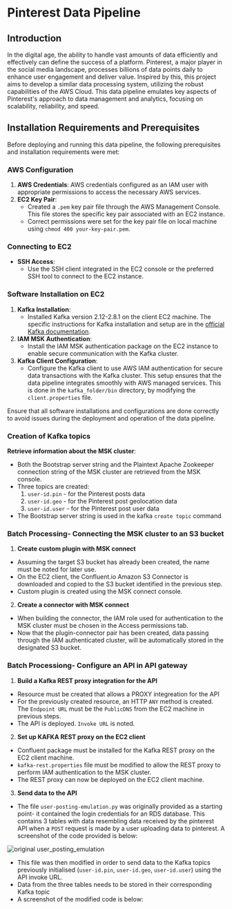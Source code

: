 # Pinterest Data Pipeline

## Introduction

In the digital age, the ability to handle vast amounts of data efficiently and effectively can define the success of a platform. Pinterest, a major player in the social media landscape, processes billions of data points daily to enhance user engagement and deliver value. Inspired by this, this project aims to develop a similar data processing system, utilizing the robust capabilities of the AWS Cloud. This data pipeline emulates key aspects of Pinterest's approach to data management and analytics, focusing on scalability, reliability, and speed.

## Installation Requirements and Prerequisites

Before deploying and running this data pipeline, the following prerequisites and installation requirements were met:

### AWS Configuration

1. **AWS Credentials**: AWS credentials configured as an IAM user with appropriate permissions to access the necessary AWS services.
2. **EC2 Key Pair**:
   - Created a `.pem` key pair file through the AWS Management Console. This file stores the specific key pair associated with an EC2 instance.
   - Correct permissions were set for the key pair file on local machine using `chmod 400 your-key-pair.pem`.

### Connecting to EC2

- **SSH Access**:
  - Use the SSH client integrated in the EC2 console or the preferred SSH tool to connect to the EC2 instance.

### Software Installation on EC2

1. **Kafka Installation**:
   - Installed Kafka version 2.12-2.8.1 on the client EC2 machine. The specific instructions for Kafka installation and setup are in the [official Kafka documentation](https://kafka.apache.org/28/documentation.html).
2. **IAM MSK Authentication**:
   - Install the IAM MSK authentication package on the EC2 instance to enable secure communication with the Kafka cluster.
3. **Kafka Client Configuration**:
   - Configure the Kafka client to use AWS IAM authentication for secure data transactions with the Kafka cluster. This setup ensures that the data pipeline integrates smoothly with AWS managed services. This is done in the `kafka_folder/bin` directory, by modifying the `client.properties` file. 

Ensure that all software installations and configurations are done correctly to avoid issues during the deployment and operation of the data pipeline. 

### Creation of Kafka topics

 **Retrieve information about the MSK cluster**:
- Both the Bootstrap server string and the Plaintext Apache Zookeeper connection string of the MSK cluster are retrieved from the MSK console.
- Three topics are created:
  1. `user-id.pin` - for the Pinterest posts data
  2. `user-id.geo` - for the Pinterest post geolocation data 
  3. `user-id.user` - for the Pinterest post user data
- The Bootstrap server string is used in the kafka `create topic` command

### Batch Processing- Connecting the MSK cluster to an S3 bucket

1. **Create custom plugin with MSK connect**
- Assuming the target S3 bucket has already been created, the name must be noted for later use.
- On the EC2 client, the Confluent.io Amazon S3 Connector is downloaded and copied to the S3 bucket identified in the previous step.
- Custom plugin is created using the MSK connect console.

2. **Create a connector with MSK connect**
- When building the connector, the IAM role used for authentication to the MSK cluster must be chosen in the Access permissions tab.
- Now that the plugin-connector pair has been created, data passing through the IAM authenticated cluster, will be automatically stored in the designated S3 bucket.

### Batch Processiong- Configure an API in API gateway

1. **Build a Kafka REST proxy integration for the API**
- Resource must be created that allows a PROXY integreation for the API
- For the previously created resource, an HTTP `ANY` method is created. The `Endpoint URL` must be the `PublicDNS` from the EC2 machine in previous steps.
- The API is deployed. `Invoke URL` is noted.

2. **Set up KAFKA REST proxy on the EC2 client**
- Confluent package must be installed for the Kafka REST proxy on the EC2 client machine.
- `kafka-rest.properties` file must be modified to allow the REST proxy to perform IAM authentication to the MSK cluster.
- The REST proxy can now be deployed on the EC2 client machine.

3. **Send data to the API**
- The file `user-posting-emulation.py` was originally provided as a starting point- it contained the login credentials for an RDS database. This contains 3 tables with data resembling data received by the pinterest API when a `POST` request is made by a user uploading data to pinterest. A screenshot of the code provided is below:
  
![original user_posting_emulation](https://github.com/Isaachall97/pinterest-data-pipeline81/issues/1#issue-2263338128)

- This file was then modified in order to send data to the Kafka topics previously initialised (`user-id.pin`, `user-id.geo`, `user-id.user`) using the API invoke URL.
- Data from the three tables needs to be stored in their corresponding Kafka topic
- A screenshot of the modified code is below:
  
